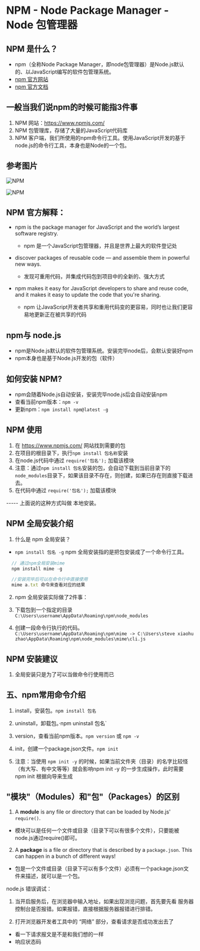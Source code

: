

# NPM - Node Package Manager - Node 包管理器


## NPM 是什么？

- npm（全称Node Package Manager，即node包管理器）是Node.js默认的、以JavaScript编写的软件包管理系统。
- [npm 官方网站](https://www.npmjs.com/)
- [npm 官方文档](https://docs.npmjs.com/)




## 一般当我们说npm的时候可能指3件事

1. NPM 网站：https://www.npmjs.com/
2. NPM 包管理库，存储了大量的JavaScript代码库
3. NPM 客户端，我们所使用的npm命令行工具。使用JavaScript开发的基于node.js的命令行工具，本身也是Node的一个包。




## 参考图片

![NPM](imgs/npm.png)

![NPM](imgs/npm1.png)



## NPM 官方解释：
- npm is the package manager for JavaScript and the world’s largest software registry.
  + npm 是一个JavaScript包管理器，并且是世界上最大的软件登记处

- discover packages of reusable code — and assemble them in powerful new ways.
  + 发现可重用代码，并集成代码包到项目中的全新的、强大方式


- npm makes it easy for JavaScript developers to share and reuse code, and it makes it easy to update the code that you're sharing.
  + npm 让JavaScript开发者共享和重用代码变的更容易，同时也让我们更容易地更新正在被共享的代码




## npm与 node.js
- npm是Node.js默认的软件包管理系统。安装完毕node后，会默认安装好npm
- npm本身也是基于Node.js开发的包（软件）




## 如何安装 NPM?
- npm会随着Node.js自动安装，安装完毕node.js后会自动安装npm
- 查看当前npm版本：`npm -v`
- 更新npm：`npm install npm@latest -g`



## NPM 使用

1. 在 https://www.npmjs.com/ 网站找到需要的包
2. 在项目的根目录下，执行`npm install 包名称`安装
3. 在node.js代码中通过 `require('包名');` 加载该模块
4. 注意：通过`npm install 包名`安装的包，会自动下载到当前目录下的`node_modules`目录下，如果该目录不存在，则创建，如果已存在则直接下载进去。
5. 在代码中通过 `require('包名');` 加载该模块

----- 上面说的这种方式叫做 本地安装。



## NPM 全局安装介绍

1. 什么是 npm 全局安装？
  - `npm install 包名 -g` npm 全局安装指的是把包安装成了一个命令行工具。

```javascript
  // 通过npm全局安装mime
  npm install mime -g

  //安装完毕后可以在命令行中直接使用
  mime a.txt 命令来查看对应的结果
```

2. npm 全局安装实际做了2件事：
  1. 下载包到一个指定的目录`C:\Users\username\AppData\Roaming\npm\node_modules`

  2. 创建一段命令行执行的代码。` C:\Users\username\AppData\Roaming\npm\mime -> C:\Users\steve xiaohu zhao\AppData\Roaming\npm\node_modules\mime\cli.js`



## NPM 安装建议
1. 全局安装只是为了可以当做命令行使用而已
 


## 五、npm常用命令介绍
1. install，安装包。`npm install 包名`
2. uninstall，卸载包。·npm uninstall 包名`
3. version，查看当前npm版本。`npm version` 或 `npm -v`

4. init，创建一个package.json文件。`npm init`
5. 注意：当使用 `npm init -y`  的时候，如果当前文件夹（目录）的名字比较怪（有大写、有中文等等）就会影响npm init -y 的一步生成操作，此时需要 npm init 根据向导来生成



## "模块"（Modules）和"包"（Packages）的区别

1. A **module** is any file or directory that can be loaded by Node.js' `require()`. 
- 模块可以是任何一个文件或目录（目录下可以有很多个文件），只要能被node.js通过require()即可。


2. A **package** is a file or directory that is described by a `package.json`. This can happen in a bunch of different ways!
- 包是一个文件或目录（目录下可以有多个文件）必须有一个package.json文件来描述，就可以是一个包。




node.js 错误调试：
1. 当开启服务后，在浏览器中输入地址，如果出现浏览问题，首先要先看 服务器控制台是否报错。如果报错，直接根据服务器报错进行排错。

2. 打开浏览器开发者工具中的 “网络” 部分，查看请求是否成功发出去了
- 看一下请求报文是不是和我们想的一样
- 响应状态码








